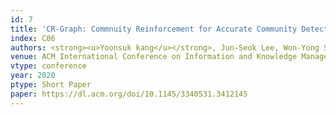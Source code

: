 ```yaml
---
id: 7
title: 'CR-Graph: Commnuity Reinforcement for Accurate Community Detection'
index: C06
authors: <strong><u>Yoonsuk kang</u></strong>, Jun-Seok Lee, Won-Yong Shin, and Sang-Wook Kim
venue: ACM International Conference on Information and Knowledge Management (<strong>ACM CIKM</strong>)
vtype: conference
year: 2020
ptype: Short Paper
paper: https://dl.acm.org/doi/10.1145/3340531.3412145
---
```

